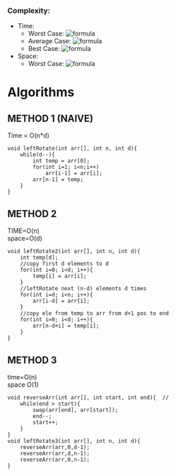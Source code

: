 ### Complexity:
- Time:
    - Worst Case: ![formula](https://render.githubusercontent.com/render/math?math=O(n))
    - Average Case: ![formula](https://render.githubusercontent.com/render/math?math=O(n))
    - Best Case: ![formula](https://render.githubusercontent.com/render/math?math=O(1))
- Space:
    - Worst Case: ![formula](https://render.githubusercontent.com/render/math?math=O(1))
# Algorithms

## METHOD 1 (NAIVE) <br>
Time = O(n*d) 
```
void leftRotate(int arr[], int n, int d){       
    while(d--){
        int temp = arr[0];
        for(int i=1; i<n;i++)
            arr[i-1] = arr[i];
        arr[n-1] = temp;
    }
}
```

## METHOD 2 <br>
TIME=O(n) <br>
space=O(d)
```
void leftRotate2(int arr[], int n, int d){    
    int temp[d];
    //copy first d elements to d
    for(int i=0; i<d; i++){
        temp[i] = arr[i];
    }
    //leftRotate next (n-d) elements d times
    for(int i=d; i<n; i++){
        arr[i-d] = arr[i];
    }
    //copy ele from temp to arr from d+1 pos to end 
    for(int i=0; i<d; i++){
        arr[n-d+i] = temp[i];
    }
}
```

## METHOD 3 <br>
time=O(n) <br>
space O(1)
```
void reverseArr(int arr[], int start, int end){  // 
    while(end > start){
        swap(arr[end], arr[start]);
        end--;
        start++;
    }
}
void leftRotate3(int arr[], int n, int d){
    reverseArr(arr,0,d-1);
    reverseArr(arr,d,n-1);
    reverseArr(arr,0,n-1);
}
```